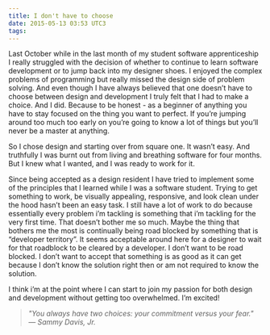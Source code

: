 ```yaml
---
title: I don't have to choose
date: 2015-05-13 03:53 UTC3
tags:
---
```


Last October while in the last month of my student software apprenticeship I really struggled with the decision of whether to continue to learn software development or to jump back into my designer shoes. I enjoyed the complex problems of programming but really missed the design side of problem solving. And even though I have always believed that one doesn’t have to choose between design and development I truly felt that I had to make a choice. And I did. Because to be honest - as a beginner of anything you have to stay focused on the thing you want to perfect. If you’re jumping around too much too early on you’re going to know a lot of things but you’ll never be a master at anything.

So I chose design and starting over from square one. It wasn’t easy. And truthfully I was burnt out from living and breathing software for four months.  But I knew what I wanted, and I was ready to work for it.

Since being accepted as a design resident I have tried to implement some of the principles that I learned while I was a software student. Trying to get something to work, be visually appealing, responsive, and look clean under the hood hasn’t been an easy task. I still have a lot of work to do because essentially every problem i’m tackling is something that i’m tackling for the very first time. That doesn’t bother me so much. Maybe the thing that bothers me the most is continually being road blocked by something that is “developer territory”. It seems acceptable around here for a designer to wait for that roadblock to be cleared by a developer. I don’t want to be road blocked. I don’t want to accept that something is as good as it can get because I don’t know the solution right then or am not required to know the solution. 

I think i’m at the point where I can start to join my passion for both design and development without getting too overwhelmed. I’m excited!


>*"You always have two choices: your commitment versus your fear." — Sammy Davis, Jr.*